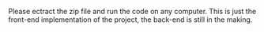Please ectract the zip file and run the code on any computer. This is just the front-end implementation of the project, the back-end is still in the making. 
